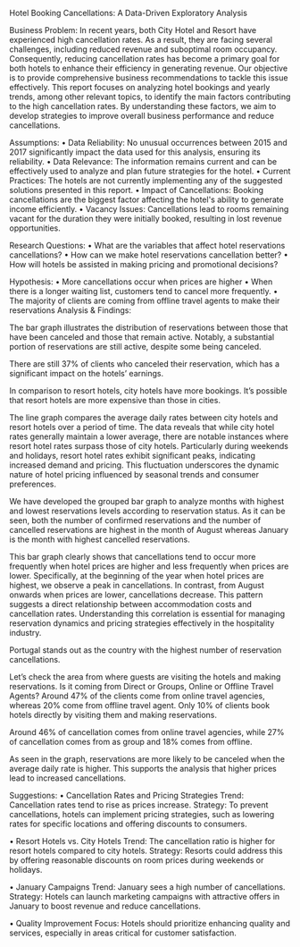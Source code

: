 
Hotel Booking Cancellations: A Data-Driven Exploratory Analysis

Business Problem:
In recent years, both City Hotel and Resort have experienced high cancellation rates. As a result, they are facing several challenges, including reduced revenue and suboptimal room occupancy. Consequently, reducing cancellation rates has become a primary goal for both hotels to enhance their efficiency in generating revenue. Our objective is to provide comprehensive business recommendations to tackle this issue effectively.
This report focuses on analyzing hotel bookings and yearly trends, among other relevant topics, to identify the main factors contributing to the high cancellation rates. By understanding these factors, we aim to develop strategies to improve overall business performance and reduce cancellations.

Assumptions:
•	Data Reliability: No unusual occurrences between 2015 and 2017 significantly impact the data used for this analysis, ensuring its reliability.
•	Data Relevance: The information remains current and can be effectively used to analyze and plan future strategies for the hotel.
•	Current Practices: The hotels are not currently implementing any of the suggested solutions presented in this report.
•	Impact of Cancellations: Booking cancellations are the biggest factor affecting the hotel's ability to generate income efficiently.
•	Vacancy Issues: Cancellations lead to rooms remaining vacant for the duration they were initially booked, resulting in lost revenue opportunities.

Research Questions:
•	What are the variables that affect hotel reservations cancellations?
•	How can we make hotel reservations cancellation better?
•	How will hotels be assisted in making pricing and promotional decisions?

Hypothesis:
•	More cancellations occur when prices are higher
•	When there is a longer waiting list, customers tend to cancel more frequently.
•	The majority of clients are coming from offline travel agents to make their reservations
Analysis & Findings:
 
The bar graph illustrates the distribution of reservations between those that have been canceled and those that remain active. Notably, a substantial portion of reservations are still active, despite some being canceled.

 
There are still 37% of clients who canceled their reservation, which has a significant impact on the hotels’ earnings.

 
In comparison to resort hotels, city hotels have more bookings. It’s possible that resort hotels are more expensive than those in cities.

          
 

The line graph compares the average daily rates between city hotels and resort hotels over a period of time. The data reveals that while city hotel rates generally maintain a lower average, there are notable instances where resort hotel rates surpass those of city hotels. Particularly during weekends and holidays, resort hotel rates exhibit significant peaks, indicating increased demand and pricing. This fluctuation underscores the dynamic nature of hotel pricing influenced by seasonal trends and consumer preferences.


 
We have developed the grouped bar graph to analyze months with highest and lowest reservations levels according to reservation status. As it can be seen, both the number of confirmed reservations and the number of cancelled reservations are highest in the month of August whereas January is the month with highest cancelled reservations.
 
This bar graph clearly shows that cancellations tend to occur more frequently when hotel prices are higher and less frequently when prices are lower. Specifically, at the beginning of the year when hotel prices are highest, we observe a peak in cancellations. In contrast, from August onwards when prices are lower, cancellations decrease. This pattern suggests a direct relationship between accommodation costs and cancellation rates. Understanding this correlation is essential for managing reservation dynamics and pricing strategies effectively in the hospitality industry.

 
Portugal stands out as the country with the highest number of reservation cancellations.
 
Let’s check the area from where guests  are visiting the hotels and making reservations. Is it coming from Direct or Groups, Online or  Offline Travel Agents? Around 47% of the clients come from online travel agencies, whereas 20% come from offline travel agent. Only 10% of clients book hotels directly by visiting them and making reservations.

 
Around 46% of cancellation comes from online travel agencies, while 27% of cancellation comes from as group and 18% comes from offline.
 
As seen in the graph, reservations are more likely to be canceled when the average daily rate is higher. This supports the analysis that higher prices lead to increased cancellations.


Suggestions:
•	Cancellation Rates and Pricing Strategies
Trend: Cancellation rates tend to rise as prices increase.
Strategy: To prevent cancellations, hotels can implement pricing strategies, such as lowering rates for specific locations and offering discounts to consumers.

•	Resort Hotels vs. City Hotels
Trend: The cancellation ratio is higher for resort hotels compared to city hotels.
Strategy: Resorts could address this by offering reasonable discounts on room prices during weekends or holidays.

•	January Campaigns
Trend: January sees a high number of cancellations.
Strategy: Hotels can launch marketing campaigns with attractive offers in January to boost revenue and reduce cancellations.

•	Quality Improvement
Focus: Hotels should prioritize enhancing quality and services, especially in areas critical for customer satisfaction.



